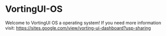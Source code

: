 # VortingUI-OS
Welcome to VortingUI OS a operating system!
If you need more information visit: https://sites.google.com/view/vorting-ui-dashboard?usp-sharing
